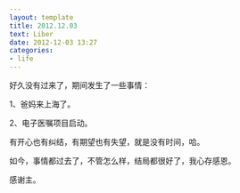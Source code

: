 ```yaml
---
layout: template
title: 2012.12.03
text: Liber
date: 2012-12-03 13:27
categories:
- life
---
```

好久没有过来了，期间发生了一些事情：  

1、爸妈来上海了。

2、电子医嘱项目启动。  

有开心也有纠结，有期望也有失望，就是没有时间，哈。  

如今，事情都过去了，不管怎么样，结局都很好了，我心存感恩。  

感谢主。  



